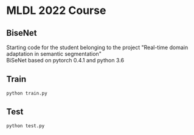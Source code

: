# MLDL 2022 Course
## BiseNet
Starting code for the student belonging to the project "Real-time domain adaptation in semantic segmentation" <br>
BiSeNet based on pytorch 0.4.1 and python 3.6


## Train
```
python train.py
```  

## Test
```
python test.py
```
